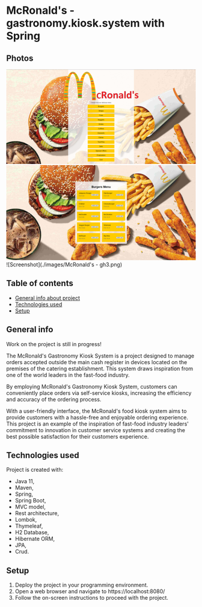 # McRonald's - gastronomy.kiosk.system with Spring

## Photos

![Screenshot](./images/McRonlad's-gh1.png)
![Screenshot](./images/McRonlad's-gh2.png)
![Screenshot](./images/McRonald's - gh3.png)

## Table of contents
* [General info about project](#general-info)
* [Technologies used](#technologies-used)
* [Setup](#setup)

## General info
Work on the project is still in progress!

The McRonald's Gastronomy Kiosk System is a project designed to manage orders accepted outside the main cash register in devices located on the premises of the catering establishment. This system draws inspiration from one of the world leaders in the fast-food industry.

By employing McRonald's Gastronomy Kiosk System, customers can conveniently place orders via self-service kiosks, increasing the efficiency and accuracy of the ordering process.

With a user-friendly interface, the McRonald's food kiosk system aims to provide customers with a hassle-free and enjoyable ordering experience. This project is an example of the inspiration of fast-food industry leaders' commitment to innovation in customer service systems and creating the best possible satisfaction for their customers experience.
	
## Technologies used
Project is created with:
- Java 11, 
- Maven,
- Spring,
- Spring Boot,
- MVC model,
- Rest architecture,
- Lombok,
- Thymeleaf,
- H2 Database,
- Hibernate ORM,
- JPA, 
- Crud.
	
## Setup
1. Deploy the project in your programming environment.
2. Open a web browser and navigate to https://localhost:8080/ 
3. Follow the on-screen instructions to proceed with the project.


